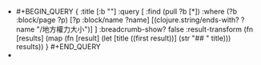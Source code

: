 - #+BEGIN_QUERY
  {
  :title [:b ""]
  :query [
   :find (pull ?b [*])
         :where
         (?b :block/page ?p)
         [?p :block/name ?name]
         [(clojure.string/ends-with? ?name "/地方權力大小")]
  ]
  :breadcrumb-show? false
    :result-transform (fn [results]
                        (map (fn [result]
                               (let [title ((first result))]
                                 (str "## " title)))
                             results))
  }
  #+END_QUERY
-
